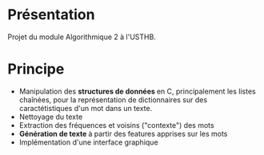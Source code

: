 # Présentation
Projet du module Algorithmique 2 à l'USTHB. <br>

# Principe
- Manipulation des <b> structures de données </b> en C, principalement les listes chaînées, pour la représentation de dictionnaires sur des caractétistiques d'un mot dans un texte.
- Nettoyage du texte
- Extraction des fréquences et voisins ("contexte") des mots
- <b> Génération de texte </b> à partir des features apprises sur les mots
- Implémentation d'une interface graphique 
